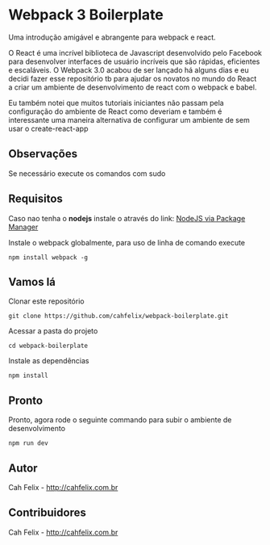 # Webpack 3 Boilerplate

Uma introdução amigável e abrangente para webpack e react.

O React é uma incrível biblioteca de Javascript desenvolvido pelo Facebook para desenvolver interfaces de usuário incríveis que são rápidas, eficientes e escaláveis. 
O Webpack 3.0 acabou de ser lançado há alguns dias e eu decidi fazer esse repositório tb para ajudar os novatos no mundo do React a criar um ambiente de desenvolvimento de react com o webpack e babel. 

Eu também notei que muitos tutoriais iniciantes não passam pela configuração do ambiente de React como deveriam e também é interessante uma maneira alternativa de configurar um ambiente de sem usar o create-react-app

## Observações

Se necessário execute os comandos com sudo


## Requisitos

Caso nao tenha o **nodejs** instale o através do link: [NodeJS via Package Manager ](https://nodejs.org/en/download/package-manager/)

Instale o webpack globalmente, para uso de linha de comando execute
```
npm install webpack -g
```

## Vamos lá
Clonar este repositório

```
git clone https://github.com/cahfelix/webpack-boilerplate.git
```

Acessar a pasta do projeto 

```
cd webpack-boilerplate
```

Instale as dependências

```
npm install

```

## Pronto

Pronto, agora rode o seguinte commando para subir o ambiente de desenvolvimento

```
npm run dev
```

## Autor
Cah Felix - http://cahfelix.com.br

## Contribuidores
Cah Felix - http://cahfelix.com.br

